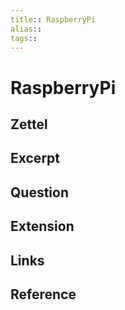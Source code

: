 ```yaml
---
title:: RaspberryPi
alias:: 
tags:: 
---
```


# RaspberryPi
## Zettel
## Excerpt
## Question
## Extension
## Links
## Reference